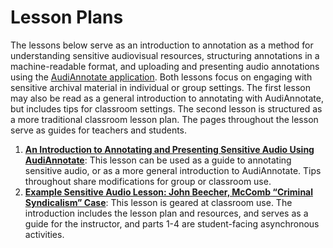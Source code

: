 # Lesson Plans

The lessons below serve as an introduction to annotation as a method for understanding sensitive audiovisual resources, structuring annotations in a machine-readable format, and uploading and presenting audio annotations using the [AudiAnnotate application](http://audiannotate.brumfieldlabs.com/). Both lessons focus on engaging with sensitive archival material in individual or group settings. The first lesson may also be read as a general introduction to annotating with AudiAnnotate, but includes tips for classroom settings. The second lesson is structured as a more traditional classroom lesson plan. The pages throughout the lesson serve as guides for teachers and students. 



1. **[An Introduction to Annotating and Presenting Sensitive Audio Using AudiAnnotate](https://bethanycayeradcliff.github.io/sensitive-audio-lesson/)**: This lesson can be used as a guide to annotating sensitive audio, or as a more general introduction to AudiAnnotate. Tips throughout share modifications for group or classroom use. 
2. **[Example Sensitive Audio Lesson: John Beecher, McComb “Criminal Syndicalism” Case](https://kywark.github.io/example-sensitive-audio-lesson-syndicalism)**: This lesson is geared at classroom use. The introduction includes the lesson plan and resources, and serves as a guide for the instructor, and parts 1-4 are student-facing asynchronous activities. 

